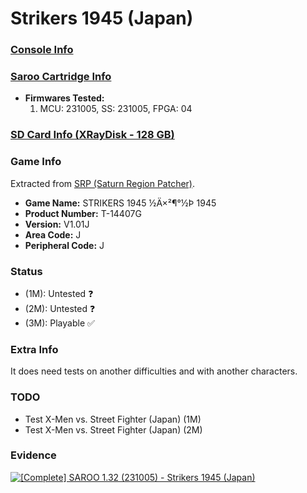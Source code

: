 # Strikers 1945 (Japan)

### [Console Info](../../../../Info/Consoles/VA13/README.md)

### [Saroo Cartridge Info](../../../../Info/Cartridges/RetroGameParadiseStore/1.32F/README.md)

- <b>Firmwares Tested:</b>
  1. MCU: 231005, SS: 231005, FPGA: 04

### [SD Card Info (XRayDisk - 128 GB)](../../../../Info/SdCards/XRayDisk/128GB/fat32/README.md)

### Game Info

Extracted from [SRP (Saturn Region Patcher)](https://segaxtreme.net/resources/saturn-region-patcher.81/download).

- <b>Game Name:</b> STRIKERS 1945 ½Ä×²¶°½Þ 1945
- <b>Product Number:</b> T-14407G
- <b>Version:</b> V1.01J
- <b>Area Code:</b> J
- <b>Peripheral Code:</b> J

### Status

- (1M): Untested :question:
- (2M): Untested :question:
- (3M): Playable :white_check_mark:

### Extra Info

It does need tests on another difficulties and with another characters.

### TODO

- Test X-Men vs. Street Fighter (Japan) (1M)
- Test X-Men vs. Street Fighter (Japan) (2M)

### Evidence

[![[Complete] SAROO 1.32 (231005) - Strikers 1945 (Japan)](https://img.youtube.com/vi/h1JsM3GUI1U/0.jpg)](https://www.youtube.com/watch?v=h1JsM3GUI1U)
